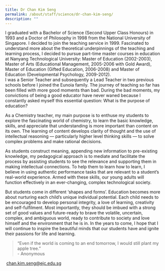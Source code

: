 ```yaml
---
title: Dr Chan Kim Seng
permalink: /about/staff/science/dr-chan-kim-seng/
description: ""
---
```


I graduated with a Bachelor of Science (Second Upper Class Honours) in 1993 and a Doctor of Philosophy in 1998 from the National University of Singapore. I decided to join the teaching service in 1999. Fascinated to understand more about the theoretical underpinnings of the teaching and learning process, I decided to pursue part-time master courses in education at Nanyang Technological University: Master of Education (2002-2003), Master of Arts (Educational Management, 2005-2006 with Gold Award), Master of Education (Gifted Education, 2006-2008) and Master of Education (Developmental Psychology, 2009-2012).  
I was a Senior Teacher and subsequently a Lead Teacher in two previous schools before I joined the Eunoia family. The journey of teaching so far has been filled with more good moments than bad. During the bad moments, my convictions of being a good educator have never waned because I constantly asked myself this essential question: What is the purpose of education?

As a Chemistry teacher, my main purpose is to enthuse my students to explore the fascinating world of chemistry, to learn the basic knowledge, skills, and appreciate that understanding is more important than content on its own. The learning of content develops clarity of thought and the use of intellectual reasoning — particularly higher level thinking skills — to solve complex problems and make rational decisions.

As students construct meaning, appending new information to pre-existing knowledge, my pedagogical approach is to mediate and facilitate the process by assisting students to see the relevance and supporting them in making intellectual connections. To help them to learn how to learn, I believe in using authentic performance tasks that are relevant to a student’s real-world experience. Armed with these skills, our young adults will function effectively in an ever-changing, complex technological society.

But students come in different ‘shapes and forms’. Education becomes more about nurturing each child’s unique individual potential. Each child needs to be encouraged to develop personal integrity, a love of learning, creativity and self-fulfilment. Most importantly, they should be imbued with a strong set of good values and future-ready to brave the volatile, uncertain, complex, and ambiguous world, ready to contribute to society and love himself and the environment that he is in. In the years to come, I hope that I will continue to inspire the beautiful minds that our students have and ignite their passions for life and learning.

> “Even if the world is coming to an end tomorrow, I would still plant my apple tree.”  
> \- Anonymous

 [chan.kim.seng@ejc.edu.sg](mailto:chan.kim.seng@ejc.edu.sg)